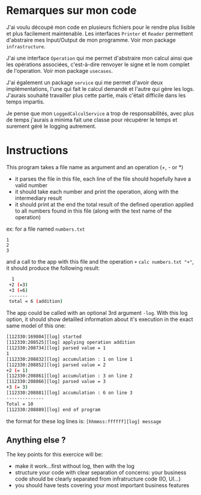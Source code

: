 # Remarques sur mon code

J'ai voulu découpé mon code en plusieurs fichiers pour le rendre plus lisible et plus facilement maintenable.
Les interfaces `Printer` et `Reader` permettent d'abstraire mes Input/Output de mon programme. Voir mon package `infrastructure`.

J'ai une interface `Operation` qui me permet d'abstraire mon calcul ainsi que les opérations associées, c'est-à-dire renvoyer le signe et le nom complet de l'operation. Voir mon package `usecases`.

J'ai également un package `service` qui me permet d'avoir deux implémentations, l'une qui fait le calcul demandé et l'autre qui gère les logs.
J'aurais souhaité  travailler plus cette partie, mais c'était difficile dans les temps impartis.

Je pense que mon `LoggedCalculService` a trop de responsabilités, avec plus de temps j'aurais a minima fait une classe pour récupérer le temps et surement géré le logging autrement.


# Instructions  

This program takes a file name as argument and an operation (+, - or *) 
- it parses the file in this file, each line of the file should hopefully have a valid number
- it should take each number and print the operation, along with the intermediary result
- it should print at the end the total result of the defined operation applied to
all numbers found in this file (along with the text name of the operation)

ex:
for a file named `numbers.txt`
```csv
1
2
3
```

and a call to the app with this file and the operation `+` `calc numbers.txt "+"`, it should produce the following result:

```bash
  1
 +2 (=3)
 +3 (=6)
 -------
 total = 6 (addition)
```

The app could be called with an optional 3rd argument `-log`. With this log option, it should show detailled information about it's execution in the exact same model of this one:

```bash
[112330:169804][log] started
[112330:208525][log] applying operation addition
[112330:208734][log] parsed value = 1
1
[112330:208832][log] accumulation : 1 on line 1
[112330:208852][log] parsed value = 2
+2 (= 1)
[112330:208861][log] accumulation : 3 on line 2
[112330:208866][log] parsed value = 3
+3 (= 3)
[112330:208881][log] accumulation : 6 on line 3
--------------
Total = 10
[112330:208889][log] end of program
```

the format for these log lines is:
`[hhmmss:ffffff][log] message`


## Anything else ?

The key points for this exercice will be:

- make it work...first without log, then with the log
- structure your code with clear separation of concerns: your business code should be clearly separated from infratructure code (IO, UI...)
- you should have tests covering your most important business features 
